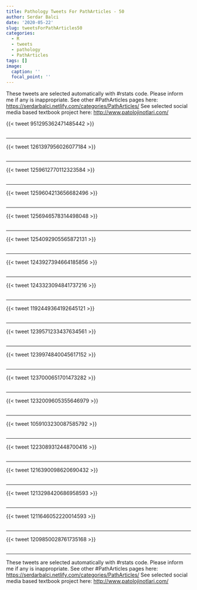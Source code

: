 ```yaml
---
title: Pathology Tweets For PathArticles - 50
author: Serdar Balci
date: '2020-05-22'
slug: tweetsForPathArticles50
categories:
  - R
  - tweets
  - pathology
  - PathArticles
tags: []
image:
  caption: ''
  focal_point: ''
---
```



These tweets are selected automatically with #rstats code. Please inform me if any is inappropriate.
See other #PathArticles pages here: https://serdarbalci.netlify.com/categories/PathArticles/ 
See selected social media based textbook project here: http://www.patolojinotlari.com/

{{< tweet 951295362471485442 >}}
<br>
<br>
<hr>
{{< tweet 1261397956026077184 >}}
<br>
<br>
<hr>
{{< tweet 1259612770112323584 >}}
<br>
<br>
<hr>
{{< tweet 1259604213656682496 >}}
<br>
<br>
<hr>
{{< tweet 1256946578314498048 >}}
<br>
<br>
<hr>
{{< tweet 1254092905565872131 >}}
<br>
<br>
<hr>
{{< tweet 1243927394664185856 >}}
<br>
<br>
<hr>
{{< tweet 1243323094841737216 >}}
<br>
<br>
<hr>
{{< tweet 1192449364192645121 >}}
<br>
<br>
<hr>
{{< tweet 1239571233437634561 >}}
<br>
<br>
<hr>
{{< tweet 1239974840045617152 >}}
<br>
<br>
<hr>
{{< tweet 1237000651701473282 >}}
<br>
<br>
<hr>
{{< tweet 1232009605355646979 >}}
<br>
<br>
<hr>
{{< tweet 1059103230087585792 >}}
<br>
<br>
<hr>
{{< tweet 1223089312448700416 >}}
<br>
<br>
<hr>
{{< tweet 1216390098620690432 >}}
<br>
<br>
<hr>
{{< tweet 1213298420686958593 >}}
<br>
<br>
<hr>
{{< tweet 1211646052220014593 >}}
<br>
<br>
<hr>
{{< tweet 1209850028761735168 >}}
<br>
<br>
<hr>


These tweets are selected automatically with #rstats code. Please inform me if any is inappropriate.
See other #PathArticles pages here: https://serdarbalci.netlify.com/categories/PathArticles/ 
See selected social media based textbook project here: http://www.patolojinotlari.com/
